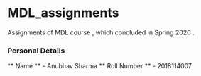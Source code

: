 # MDL_assignments
Assignments of MDL course , which concluded in Spring 2020 .

### Personal Details 
** Name ** - Anubhav Sharma
** Roll Number ** - 2018114007
